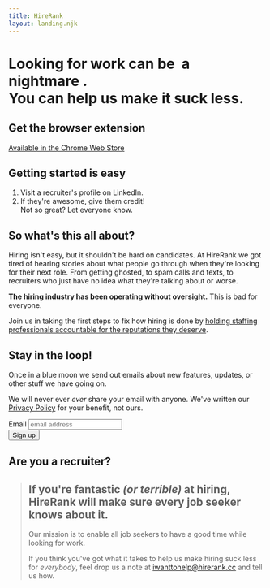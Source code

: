 ```yaml
---
title: HireRank
layout: landing.njk
---
```


<div id="hero">
    <div class="hero-image">
        <div class="hero-text"><h1><span id="hero-verb">Looking for work</span> can be <span id="hero-term">&nbsp;a nightmare&nbsp;</span>.</br>
You can help us make it suck less.</h1></div>
    </div>
    <script>
        let v = document.getElementById('hero-verb');
        let t = document.getElementById('hero-term');
        let verbs = ["Looking for work", "Searching for a next gig", "Applying for a new job", "Interviews","Screening calls","Navigating job boards", "Applying for jobs","Working with recruiters"];
        let words = ["a nightmare","the worst","a pain","hell","pure toil","disorientating","a struggle","an uphill battle"];
        v.innerHTML = verbs[Math.floor(Math.random()*verbs.length)]
        t.innerHTML = `&nbsp;${words[Math.floor(Math.random()*words.length)]}&nbsp;`
    </script>
</div>

<div id="get-extension" class="em">
    <article>
        <h1>Get the browser extension</h1>
        <a href="https://chrome.google.com/webstore/detail/nbodnfcbgadbbolfalgfcndkklccbfef" target="_blank" class="chrome-store-button"><span>Available in the Chrome Web Store</span></a>
        <h2>Getting started is easy</h2>
        <ol>
            <li>Visit a recruiter's profile on LinkedIn.</li>
            <li>If they're awesome, give them credit!<br/>Not so great? Let everyone know.</li>
        </ol>
    <!--<p>Been sent you junk job descriptions, ghosted, or whatever the situation may have been.</p>-->
    </article>
</div>



<div>
    <article>
        <h1>So what's this all about?</h1>
        <p>Hiring isn't easy, but it shouldn't be hard on candidates. At HireRank we got tired of hearing stories about what people go through when they're looking for their next role. From getting ghosted, to spam calls and texts, to recruiters who just have no idea what they're talking about or worse.</p>
        <p><strong>The hiring industry has been operating without oversight.</strong> This is bad for everyone.</p>
        <p>Join us in taking the first steps to fix how hiring is done by <a href="https://chrome.google.com/webstore/detail/nbodnfcbgadbbolfalgfcndkklccbfef" target="_blank">holding staffing professionals accountable for the reputations they deserve</a>.</p>
        <!-- <p>Recruiters take notice, if you're fantastic or terrible at hiring, HireRank will make sure everybody knows about it.</p>-->
    </article>
</div>

<div class="mc-form">
    <article>
        <h1>Stay in the loop!</h1>
        <!-- Begin Mailchimp Signup Form -->
        <p>Once in a blue moon we send out emails about new features, updates, or other stuff we have going on.</p><p>We will never ever <em>ever</em> share your email with anyone. We've written our <a href="/privacy">Privacy Policy</a> for your benefit, not ours.</p>
        <div id="mc_embed_signup" class="em">
            <form action="https://report.us20.list-manage.com/subscribe/post?u=455d34947bfdd62f54496d27f&id=105eaf57e4&f_id=008426e7f0" method="post" id="mc-embedded-subscribe-form" name="mc-embedded-subscribe-form" class="validate" target="_blank" novalidate>
                <div id="mc_embed_signup_scroll">
                    <label for="mce-EMAIL" class="sr-only">Email</label>
                    <input type="email" value="" name="EMAIL" class="email" id="mce-EMAIL" placeholder="email address" required>
                    <!-- real people should not fill this in and expect good things - do not remove this or risk form bot signups-->
                    <div style="position: absolute; left: -5000px;" aria-hidden="true"><input type="text" name="b_455d34947bfdd62f54496d27f_105eaf57e4" tabindex="-1" value=""/></div>
                    <br/><input type="submit" value="Sign up" name="subscribe" id="mc-embedded-subscribe" class="button" />
                            <!--<p class="brandingLogo"><a href="http://eepurl.com/hS8x21" title="Mailchimp - email marketing made easy and fun"><img src="https://eep.io/mc-cdn-images/template_images/branding_logo_text_dark_dtp.svg"></a></p>--> 
                </div>
            </form>
        </div><!--End mc_embed_signup-->
    </article>
</div>

<div>
    <article>
        <h1>Are you a recruiter?</h1>
        <blockquote>
            <h2>If you're fantastic <em>(or terrible)</em> at hiring, HireRank will make sure every job seeker knows about it.</h2>
            <p><!-- We are first and foremost a candidate-advocacy startup.  -->Our mission is to enable all job seekers to have a good time while looking for work.</p>
            <p>If you think you've got what it takes to help us make hiring suck less for <em>everybody</em>, feel drop us a note at <a href="mailto:iwanttohelp@hirerank.cc">iwanttohelp@hirerank.cc</a> and tell us how.</p>
        </blockquote>
    </article>
</div>